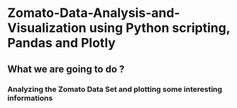 # Zomato-Data-Analysis-and-Visualization using Python scripting, Pandas and Plotly

## What we are going to do ?

### Analyzing the Zomato Data Set and plotting some interesting informations
